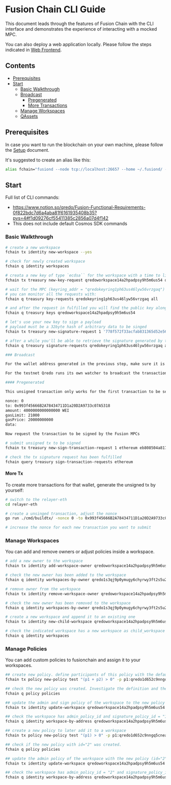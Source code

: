# Fusion Chain CLI Guide

This document leads through the features of Fusion Chain 
with the CLI interface and demonstrates the experience 
of interacting with a mocked MPC.

You can also deploy a web application locally. Please follow the steps indicated in [Web Frontend](./SETUP.md#web-frontend).

## Contents

* [Prerequisites](#prerequisites)
* [Start](#start)
    * [Basic Walkthrough](#basic-walkthrough)
    * [Broadcast](#broadcast)
        * [Pregenerated](#pregenerated)
        * [More Transactions](#more-tx)
    * [Manage Workspaces](#manage-workspaces)
    * [QAssets](#qassets)

## Prerequisites

In case you want to run the blockchain on your own machine, please follow the [Setup](./SETUP.md) document. 

It's suggested to create an alias like this:

```bash
alias fchain="fusiond --node tcp://localhost:26657 --home ~/.fusiond/ --from shulgin --gas-prices 1000000000nQRDO"
```

## Start

Full list of CLI commands:

- https://www.notion.so/qredo/Fusion-Functional-Requirements-0f822bdc7d6a4aba81f6161935408b35?pvs=4#f1d09276cf55411385c2856a07d4f142
- This does not include default Cosmos SDK commands

### Basic Walkthrough

```bash
# create a new workspace
fchain tx identity new-workspace --yes

# check for newly created workspace
fchain q identity workspaces

# creata a new key of type `ecdsa`` for the workspace with a time to live of 1000 blocks
fchain tx treasury new-key-request qredoworkspace14a2hpadpsy9h5m6us54 qredokeyring1ph63us46lyw56vrzgaq ecdsa 1000 --yes 

# wait for the MPC (keyring_addr = "qredokeyring1ph63us46lyw56vrzgaq") to pick up the request and generate a new key
# you can monitor all the requests with:
fchain q treasury key-requests qredokeyring1ph63us46lyw56vrzgaq all

# and after the request in fulfilled you will find the public key along with addresses for supported wallet types in fusionchain:
fchain q treasury keys qredoworkspace14a2hpadpsy9h5m6us54

# let's use your new key to sign a payload
# payload must be a 32byte hash of arbitrary data to be singed
fchain tx treasury new-signature-request 1 '778f572f33acfab831365d52e563a0ddd2829ddd7060bec69719b7e41f6ef91c' 1000 --yes

# after a while you'll be able to retrieve the signature generated by the keyring
fchain q treasury signature-requests qredokeyring1ph63us46lyw56vrzgaq all

### Broadcast

For the wallet address generated in the previous step, make sure it is funded. For this example, we are using `0xC828Bf9126667972400E1ABE600BAAB877B1e674` as an example. 

For the testnet Qredo runs its own watcher to broadcast the transaction. You can also run your own.

#### Pregenerated

This unsigned transaction only works for the first transaction to be sent from an address. The transaction looks as follows: 

nonce: 0
to: 0x993f45666B2A78434711D1a20D2A9733c07A5318
amount: 4000000000000000 WEI
gasLimit: 21000
gasPrice: 20000000000
data: 

Now request the transaction to be signed by the Fusion MPCs

# submit unsigned tx to be signed
fchain tx treasury new-sign-transaction-request 1 ethereum eb808504a817c80082520894993f45666b2a78434711d1a20d2a9733c07a5318870e35fa931a000080808080 1000 --yes

# check the tx signature request has been fulfilled
fchain query treasury sign-transaction-requests ethereum
```

#### More Tx

To create more transactions for that wallet, generate the unsigned tx by yourself:

```bash
# switch to the relayer-eth
cd relayer-eth

# create a unsinged transaction, adjust the nonce
go run ./cmd/buildtx/ -nonce 0 -to 0x993f45666B2A78434711D1a20D2A9733c07A5318 -amount 4000000000000000

# increase the nonce for each new transaction you want to submit
```

### Manage Workspaces

You can add and remove owners or adjust policies inside a workspace. 

```bash
# add a new owner to the workspace
fchain tx identity add-workspace-owner qredoworkspace14a2hpadpsy9h5m6us54 qredo1s3qj9p0ymugy6chyrwy3ft2s5u24fc320vdvv5 1000 --yes

# check the new owner has been added to the workspace
fchain q identity workspaces-by-owner qredo1s3qj9p0ymugy6chyrwy3ft2s5u24fc320vdvv5

# remove owner from the workspace
fchain tx identity remove-workspace-owner qredoworkspace14a2hpadpsy9h5m6us54 qredo1s3qj9p0ymugy6chyrwy3ft2s5u24fc320vdvv5 --yes

# check the new owner has been removed to the workspace
fchain q identity workspaces-by-owner qredo1s3qj9p0ymugy6chyrwy3ft2s5u24fc320vdvv5

# create a new workspace and append it to an existing one
fchain tx identity new-child-workspace qredoworkspace14a2hpadpsy9h5m6us54 1000 --yes

# check the indicated workspace has a new workspace as child_workspace
fchain q identity workspaces
```

### Manage Policies

You can add custom policies to fusionchain and assign it to your workspaces. 

```bash
## create new policy. define participants of this policy with the default and a second user
fchain tx policy new-policy test "(p1 + p2) > 0" -p p1:qredo1d652c9nngq5cneak2whyaqa4g9ehr8psyl0t7j,p2:qredo1s3qj9p0ymugy6chyrwy3ft2s5u24fc320vdvv5 --yes

## check the new policy was created. Investigate the definition and the participants which should be the same as in the previous step
fchain q policy policies

## update the admin and sign policy of the workspace to the new policy (id=1)
fchain tx identity update-workspace qredoworkspace14a2hpadpsy9h5m6us54 1 1 1000 --yes

## check the workspace has admin_policy_id and signature_policy_id = "1"
fchain q identity workspace-by-address qredoworkspace14a2hpadpsy9h5m6us54

## create a new policy to later add it to a workspace
fchain tx policy new-policy test "(p1) > 0" -p p1:qredo1d652c9nngq5cneak2whyaqa4g9ehr8psyl0t7j --yes

## check if the new policy with id="2" was created.
fchain q policy policies

## update the admin policy of the workspace with the new policy (id="2")
fchain tx identity update-workspace qredoworkspace14a2hpadpsy9h5m6us54 2 1 1000 --yes

## check the workspace has admin_policy_id = "2" and signature_policy_id = "1"
fchain q identity workspace-by-address qredoworkspace14a2hpadpsy9h5m6us54
```